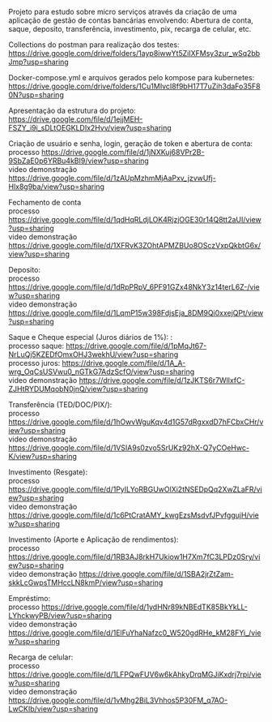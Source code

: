 Projeto para estudo sobre micro serviços através da criação de uma aplicação de gestão de contas bancárias envolvendo:
Abertura de conta, saque, deposito, transferência, investimento, pix, recarga de celular, etc.

Collections do postman para realização dos testes: <br> https://drive.google.com/drive/folders/1ayp8iwwYt5ZiIXFMsy3zur_wSq2bbJmp?usp=sharing <br>

Docker-compose.yml e arquivos gerados pelo kompose para kubernetes: https://drive.google.com/drive/folders/1Cu1MIvcI8f9bH17T7uZih3daFo35F80N?usp=sharing <br>


Apresentação da estrutura do projeto: <br> https://drive.google.com/file/d/1ejjMEH-FSZY_i9i_sDLtOEGKLDIx2Hvv/view?usp=sharing <br> 

Criação de usuário e senha, login, geração de token e abertura de conta: <br>
processo https://drive.google.com/file/d/1jNXKuj68VPr2B-9SbZaE0p6YRBu4kBI9/view?usp=sharing <br>
video demonstração https://drive.google.com/file/d/1zAUpMzhmMjAaPxv_jzvwUfj-Hlx8g9ba/view?usp=sharing <br>

Fechamento de conta <br>
processo https://drive.google.com/file/d/1qdHqRLdjLOK4RjzjOGE30r14Q8tt2aUI/view?usp=sharing <br>
video demonstração https://drive.google.com/file/d/1XFRvK3ZOhtAPMZBUo8OSczVxpQkbtG6x/view?usp=sharing <br> 

Deposito: <br>
processo https://drive.google.com/file/d/1dRpPRpV_6PF91GZx48NkY3z14terL6Z-/view?usp=sharing <br>
video demonstração https://drive.google.com/file/d/1LqmP15w398FdjsEja_8DM9Qi0xxejQPt/view?usp=sharing <br>

Saque e Cheque especial (Juros diários de 1%): : <br>
processo saque: https://drive.google.com/file/d/1pMqJt67-NrLuQj5KZEDfOmxOHJ3wekhU/view?usp=sharing <br>
processo juros: https://drive.google.com/file/d/1A_A-wrg_OqCsUSVwu0_nGTkG7AdzScfO/view?usp=sharing <br>
video demonstração https://drive.google.com/file/d/1zJKTS6r7WllxfC-ZJHtRYDUMqobN0jnQ/view?usp=sharing <br>

Transferência (TED/DOC/PIX/): <br>
processo https://drive.google.com/file/d/1hOwvWguKqv4d1G57dRgxxdD7hFCbxCHr/view?usp=sharing <br>
video demonstração https://drive.google.com/file/d/1VSIA9s0zvo5SrUKz92hX-Q7yCOeHwc-K/view?usp=sharing <br>

Investimento (Resgate): <br>
processo https://drive.google.com/file/d/1PyILYoRBGUwOlXi2tNSEDpQq2XwZLaFR/view?usp=sharing <br>
video demonstração https://drive.google.com/file/d/1c6PtCratAMY_kwgEzsMsdvfJPvfggujH/view?usp=sharing <br>

Investimento (Aporte e Aplicação de rendimentos): <br>
processo https://drive.google.com/file/d/1RB3AJ8rkH7Ukiow1H7Xm7fC3LPDz0Sry/view?usp=sharing <br>
video demonstração https://drive.google.com/file/d/1SBA2jrZtZam-skkLcGwpsTMHccLN8kmP/view?usp=sharing <br>

Empréstimo: <br>
processo https://drive.google.com/file/d/1ydHNr89kNBEdTK85BkYkLL-LYhckwyPB/view?usp=sharing <br>
video demonstração https://drive.google.com/file/d/1ElFuYhaNafzc0_W520gdRHe_kM28FYi_/view?usp=sharing <br>

Recarga de celular:  <br>
processo https://drive.google.com/file/d/1LFPQwFUV6w6kAhkyDrqMGJiKxdrj7rpi/view?usp=sharing <br>
video demonstração https://drive.google.com/file/d/1vMhg2BiL3Vhhos5P30FM_q7AO-LwCKIb/view?usp=sharing <br>














